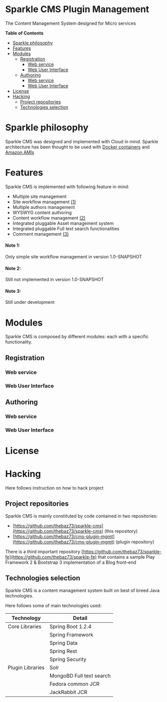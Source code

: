 # Sparkle CMS Plugin Management
The Content Management System designed for Micro services

**Table of Contents**

- [Sparkle philosophy](#sparkle-philosophy)
- [Features](#features)
- [Modules](#modules)
	- [Registration](#registration)
		- [Web service](#web-service)
		- [Web User Interface](#web-user-interface)
	- [Authoring](#authoring)
		- [Web service](#web-service)
		- [Web User Interface](#web-user-interface)
- [License](#license)
- [Hacking](#hacking)
	- [Project repositories](#project-repositories)
	- [Technologies selection](#technologies-selection)

# Sparkle philosophy
Sparkle CMS was designed and implemented with Cloud in mind. Sparkle architecture has been thought to be used with [Docker containers](https://www.docker.com/) and [Amazon AMIs](http://docs.aws.amazon.com/AWSEC2/latest/UserGuide/AMIs.html)

# Features
Sparkle CMS is implemented with following feature in mind:

 * Multiple site management
 * Site workflow management [(1)](#note-1)
 * Multiple authors management
 * WYSWYG content authoring
 * Content workflow management [(2)](#note-2)
 * Integrated pluggable Asset management system
 * Integrated pluggable Full text search functionalities
 * Comment management [(3)](#note-3)

#### Note 1: 
Only simple site workflow management in version 1.0-SNAPSHOT
#### Note 2: 
Still not implemented in version 1.0-SNAPSHOT
#### Note 3: 
Still under development

# Modules
Sparkle CMS is composed by different modules: each with a specific functionality.

## Registration

### Web service

### Web User Interface

## Authoring

### Web service

### Web User Interface


# License

# Hacking
Here follows instruction on how to hack project

## Project repositories
Sparkle CMS is mainly constituted by code contained in two repositories:

 - [https://github.com/thebaz73/sparkle-cms](https://github.com/thebaz73/sparkle-cms) (this repository)
 - [https://github.com/thebaz73/cms-plugin-mgmt](https://github.com/thebaz73/cms-plugin-mgmt) (plugin repository)
  
There is a third important repository [https://github.com/thebaz73/sparkle-fe](https://github.com/thebaz73/sparkle-fe) that contains a sample Play Framework 2 & Bootstrap 3 implementation of a Blog front-end


## Technologies selection
Sparkle CMS is a content management system built on best of breed Java technologies.

Here follows some of main technologies used:

| Technology     | Detail            |
|----------------|-------------------|
| Core Libraries | Spring Boot 1.2.4 |
|                | Spring Framework |
|                | Spring Data |
|                | Spring Rest |
|                | Spring Security |
|Plugin Libraries| Solr |
|                | MongoBD Full text search |
|                | Fedora common JCR |
|                | JackRabbit JCR |
